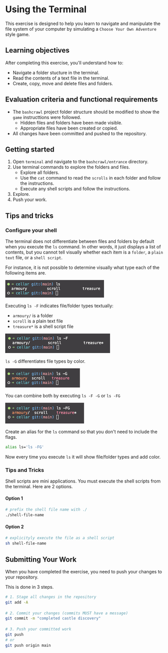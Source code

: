 # Using the Terminal

This exercise is designed to help you learn to navigate and manipulate the file system of your computer
by simulating a `Choose Your Own Adventure` style game.

## Learning objectives

After completing this exercise, you'll understand how to:

* Navigate a folder stucture in the terminal.
* Read the contents of a text file in the terminal.
* Create, copy, move and delete files and folders.

## Evaluation criteria and functional requirements

* The `bashcrawl` project folder structure should be modified to show the `game` instructtions were followed.
    * Hidden files and folders have been made visible.
    * Appropriate files have been created or copied.
* All changes have been committed and pushed to the repository.

## Getting started

1. Open `terminal` and navigate to the `bashcrawl/entrance` directory.
2. Use terminal commands to explore the folders and files.
    * Explore all folders.
    * Use the `cat` command to read the `scrolls` in each folder and follow the instructions.
    * Execute any shell scripts and follow the instructions.
3. Explore.
4. Push your work.

## Tips and tricks

### Configure your shell

The terminal does not differentiate between files and folders by default when you execute the `ls` command. In other words, it just displays a list of contents, but you cannot tell visually whether each item is a `folder`, a `plain text` file, or a `shell script`.

For instance, it is not possible to determine visually what type each of the following items are.

![Default Shell](images/shell-ls-1.png)

Executing `ls -F` indicates file/folder types textually:
* `armoury/` is a folder
* `scroll` is a plain text file
* `treasure*` is a shell script file

![Shell with](images/shell-ls-2.png)

`ls -G` differentiates file types by color.

![Shell with](images/shell-ls-3.png)

You can combine both by executing `ls -F -G` or `ls -FG`

![Shell with](images/shell-ls-4.png)

Create an alias for the `ls` command so that you don't need to include the flags.

```bash
alias ls='ls -FG'
```
Now every time you execute `ls` it will show file/folder types and add color.

### Tips and Tricks

Shell scripts are mini applications. You must execute the shell scripts from
the terminal. Here are 2 options.

#### Option 1
```bash
# prefix the shell file name with ./
./shell-file-name
```
#### Option 2
``` bash
# explicityly execute the file as a shell script
sh shell-file-name
```


## Submitting Your Work

When you have completed the exercise, you need to push your changes to your repository.

This is done in 3 steps.

```bash
# 1. Stage all changes in the repository
git add -A

# 2. Commit your changes (commits MUST have a message)
git commit -m "completed castle discovery"

# 3. Push your committed work
git push
# or
git push origin main
```